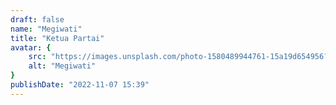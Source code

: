 ```yaml
---
draft: false
name: "Megiwati"
title: "Ketua Partai"
avatar: {
    src: "https://images.unsplash.com/photo-1580489944761-15a19d654956?&fit=crop&w=280",
    alt: "Megiwati"
}
publishDate: "2022-11-07 15:39"
---
```

